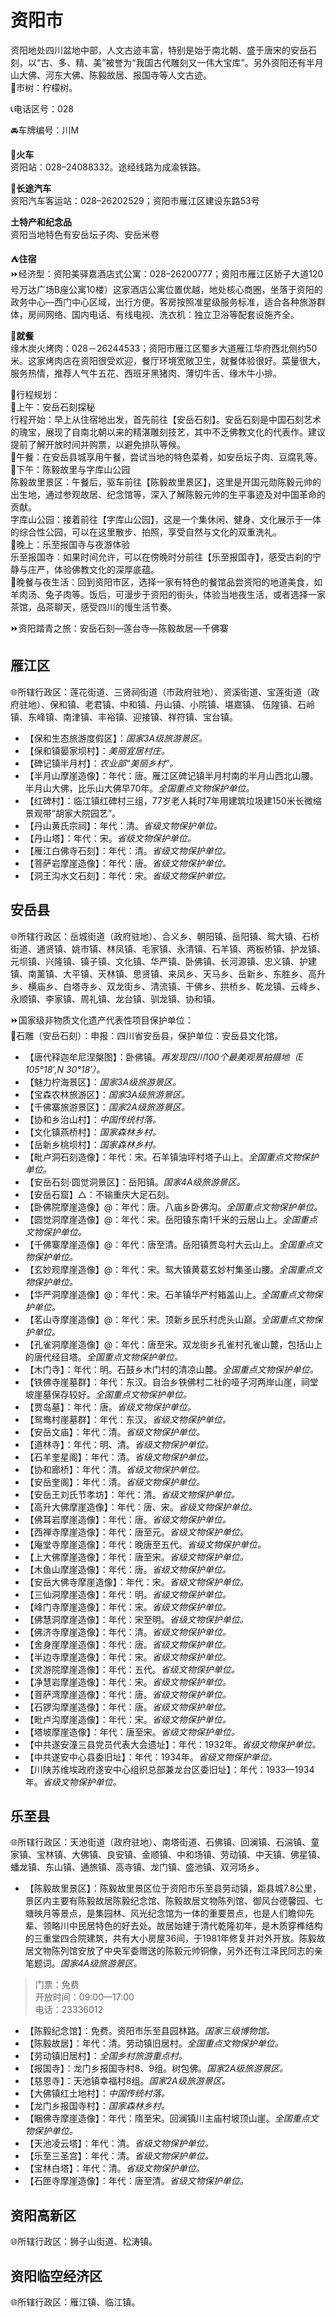 # 资阳市  
资阳地处四川盆地中部，人文古迹丰富，特别是始于南北朝、盛于唐宋的安岳石刻，以“古、多、精、美”被誉为“我国古代雕刻又一伟大宝库”。另外资阳还有半月山大佛、河东大佛、陈毅故居、报国寺等人文古迹。  
🌳市树：柠檬树。  

📞电话区号：028  

🚘车牌编号：川M  

🚈**火车**  
资阳站：028–24088332。途经线路为成渝铁路。  

🚌**长途汽车**  
资阳汽车客运站：028–26202529；资阳市雁江区建设东路53号  

**土特产和纪念品**  
资阳当地特色有安岳坛子肉、安岳米卷  

⛺**住宿**  
⏩经济型：资阳美驿嘉酒店式公寓：028–26200777；资阳市雁江区娇子大道120号万达广场B座公寓10楼）这家酒店公寓位置优越，地处核心商圈，坐落于资阳的政务中心—西门中心区域，出行方便。客房按照准星级服务标准，适合各种旅游群体，房间网络、国内电话、有线电视、洗衣机：独立卫浴等配套设施齐全。  

🍴**就餐**  
缘木炭火烤肉：028－26244533；资阳市雁江区蜀乡大道雁江华府西北侧约50米。这家烤肉店在资阳很受欢迎，餐厅环境宽敞卫生，就餐体验很好。菜量很大，服务热情，推荐人气牛五花、西班牙黑猪肉、薄切牛舌、缘木牛小排。  

🧭行程规划：  
🔸上午：安岳石刻探秘  
行程开始：早上从住宿地出发，首先前往【安岳石刻】。安岳石刻是中国石刻艺术的瑰宝，展现了自南北朝以来的精湛雕刻技艺，其中不乏佛教文化的代表作。建议提前了解开放时间并购票，以避免排队等候。  
🔸午餐：在安岳县城享用午餐，尝试当地的特色菜肴，如安岳坛子肉、豆腐乳等。  
🔸下午：陈毅故里与字库山公园  
陈毅故里景区：午餐后，驱车前往【陈毅故里景区】，这里是开国元勋陈毅元帅的出生地，通过参观故居、纪念馆等，深入了解陈毅元帅的生平事迹及对中国革命的贡献。  
字库山公园：接着前往【字库山公园】，这是一个集休闲、健身、文化展示于一体的综合性公园，可以在这里散步、拍照，享受自然与文化的双重洗礼。  
🔸晚上：乐至报国寺与夜游体验  
乐至报国寺：如果时间允许，可以在傍晚时分前往【乐至报国寺】，感受古刹的宁静与庄严，体验佛教文化的深厚底蕴。  
🔸晚餐与夜生活：回到资阳市区，选择一家有特色的餐馆品尝资阳的地道美食，如羊肉汤、兔子肉等。饭后，可漫步于资阳的街头，体验当地夜生活，或者选择一家茶馆，品茶聊天，感受四川的慢生活节奏。  

⏩资阳踏青之旅：安岳石刻—莲台寺—陈毅故居—千佛寨  

## 雁江区  
🌐所辖行政区：莲花街道、三贤祠街道（市政府驻地）、资溪街道、宝莲街道（政府驻地）、保和镇、老君镇、中和镇、丹山镇、小院镇、堪嘉镇、 伍隍镇、石岭镇、东峰镇、南津镇、丰裕镇、迎接镇、祥符镇、宝台镇。  

* 【保和生态旅游度假区】：*国家3A级旅游景区。*  
* 【保和镇晏家坝村】：*美丽宜居村庄。*  
* 【碑记镇半月村】：*农业部“美丽乡村”。*  
* 【半月山摩崖造像】：年代：唐。雁江区碑记镇半月村南的半月山西北山腰。半月山大佛，比乐山大佛早70年。*全国重点文物保护单位。*  
* 【红碑村】：临江镇红碑村三组，77岁老人耗时7年用建筑垃圾建150米长微缩景观带“胡家大院园艺”。  
* 【丹山黄氏宗祠】：年代：清。*省级文物保护单位。*  
* 【丹山塔】：年代：宋。*省级文物保护单位。*  
* 【雁江白佛寺石刻】：年代：清。*省级文物保护单位。*  
* 【菩萨岩摩崖造像】：年代：唐。*省级文物保护单位。*  
* 【洞王沟水文石刻】：年代：宋。*省级文物保护单位。*  

## 安岳县  
🌐所辖行政区：岳城街道（政府驻地）、合义乡、朝阳镇、岳阳镇、鸳大镇、石桥街道、通贤镇、姚市镇、林凤镇、毛家镇、永清镇、石羊镇、两板桥镇、护龙镇、元坝镇、兴隆镇、镇子镇、文化镇、华严镇、卧佛镇、长河源镇、忠义镇、护建镇、南薰镇、大平镇、天林镇、思贤镇、来凤乡、天马乡、岳新乡、东胜乡、高升乡、横庙乡、白塔寺乡、双龙街乡、清流镇、干佛乡、拱桥乡、乾龙镇、云峰乡、永顺镇、李家镇、周礼镇、龙台镇、驯龙镇、协和镇。  

⏩国家级非物质文化遗产代表性项目保护单位：  
🔸石雕（安岳石刻）：申报：四川省安岳县，保护单位：安岳县文化馆。  

* 【唐代释迦牟尼涅槃图】：卧佛镇。*再发现四川100个最美观景拍摄地（E 105°18′,N 30°18′）。*  
* 【魅力柠海景区】：*国家3A级旅游景区。*  
* 【宝森农林旅游区】：*国家3A级旅游景区。*  
* 【千佛寨旅游景区】：*国家2A级旅游景区。*  
* 【协和乡治山村】：*中国传统村落。*  
* 【文化镇燕桥村】：*国家森林乡村。*  
* 【岳新乡桃坝村】：*国家森林乡村。*  
* 【毗卢洞石刻造像】：年代：宋。石羊镇油坪村塔子山上。*全国重点文物保护单位。*  
* 【安岳石刻·圆觉洞景区】：岳阳镇。*国家4A级旅游景区。*  
* 【安岳石窟】△：不输重庆大足石刻。  
* 【卧佛院摩崖造像】@：年代：唐。八庙乡卧佛沟。*全国重点文物保护单位。*  
* 【圆觉洞摩崖造像】@：年代：宋。岳阳镇东南1千米的云居山上。*全国重点文物保护单位。*  
* 【千佛寨摩崖造像】@：年代：唐至清。岳阳镇贾岛村大云山上。*全国重点文物保护单位。*  
* 【玄妙观摩崖造像】@：年代：宋。鸳大镇黄葛玄妙村集圣山腰。*全国重点文物保护单位。*  
* 【华严洞摩崖造像】@：年代：宋。石羊镇华严村箱盖山上。*全国重点文物保护单位。*  
* 【茗山寺摩崖造像】@：年代：宋。顶新乡民乐村虎头山巅。*全国重点文物保护单位。*  
* 【孔雀洞摩崖造像】@：年代：唐至宋。双龙街乡孔雀村孔雀山麓，包括山上的唐代经目塔。*全国重点文物保护单位。*  
* 【木门寺】：年代：明。石鼓乡木门村的清凉山麓。*全国重点文物保护单位。*  
* 【铁佛寺崖墓群】：年代：东汉。自治乡铁佛村二社的哑子河两岸山崖，祠堂坡崖墓保存较好。*全国重点文物保护单位。*  
* 【贾岛墓】：年代：唐。*省级文物保护单位。*  
* 【鸳鸯村崖墓群】：年代：东汉。*省级文物保护单位。*  
* 【安岳文庙】：年代：清。*省级文物保护单位。*  
* 【道林寺】：年代：明、清。*省级文物保护单位。*  
* 【石羊奎星阁】：年代：清。*省级文物保护单位。*  
* 【协和廊桥】：年代：清。*省级文物保护单位。*  
* 【安岳奎阁】：年代：清。*省级文物保护单位。*  
* 【安岳王刘氏节孝坊】：年代：清。*省级文物保护单位。*  
* 【高升大佛摩崖造像】：年代：唐、宋。*省级文物保护单位。*  
* 【佛耳岩摩崖造像】：年代：唐。*省级文物保护单位。*  
* 【西禅寺摩崖造像】：年代：唐至元。*省级文物保护单位。*  
* 【庵堂寺摩崖造像】：年代：晚唐至五代。*省级文物保护单位。*  
* 【上大佛摩崖造像】：年代：唐至宋。*省级文物保护单位。*  
* 【木鱼山摩崖造像】：年代：唐。*省级文物保护单位。*  
* 【安岳大佛寺摩崖造像】：年代：宋。*省级文物保护单位。*  
* 【三仙洞摩崖造像】：年代：明。*省级文物保护单位。*  
* 【峰门寺摩崖造像】：年代：宋。*省级文物保护单位。*  
* 【佛慧洞摩崖造像】：年代：宋至明。*省级文物保护单位。*  
* 【佛济寺摩崖造像】：年代：清。*省级文物保护单位。*  
* 【舍身崖摩崖造像】：年代：唐。*省级文物保护单位。*  
* 【半边寺摩崖造像】：年代：宋。*省级文物保护单位。*  
* 【灵游院摩崖造像】：年代：五代。*省级文物保护单位。*  
* 【净慧岩摩崖造像】：年代：宋。*省级文物保护单位。*  
* 【菩萨湾摩崖造像】：年代：唐。*省级文物保护单位。*  
* 【石锣沟摩崖造像】：年代：唐。*省级文物保护单位。*  
* 【毗卢沟摩崖造像】：年代：宋。*省级文物保护单位。*  
* 【塔坡摩崖造像】：年代：唐至宋。*省级文物保护单位。*  
* 【中共遂安潼三县党员代表大会遗址】：年代：1932年。*省级文物保护单位。*  
* 【中共遂安中心县委旧址】：年代：1934年。*省级文物保护单位。*  
* 【川陕苏维埃政府遂安中心组织总部兼龙台区委旧址】：年代：1933—1934年。*省级文物保护单位。*  

## 乐至县  
🌐所辖行政区：天池街道（政府驻地）、南塔街道、石佛镇、回澜镇、石湍镇、童家镇、宝林镇、大佛镇、良安镇、金顺镇、中和场镇、劳动镇、中天镇、佛星镇、蟠龙镇、东山镇、通旅镇、高寺镇、龙门镇、盛池镇、双河场乡。  

* 【陈毅故里景区】：陈毅故里景区位于资阳市乐至县劳动镇，距县城7.8公里，景区内主要有陈毅故居陈毅纪念馆、陈毅故居文物陈列馆、御风台德馨园、七塘映月等景点，是集园林、风光纪念馆为一体的重要景点，也是人们瞻仰先辈、领略川中民居特色的好去处。故居始建于清代乾隆初年，是木质穿榫结构的三重堂四合院建筑，共有大小房屋36间，于1981年修复并对外开放。陈毅故居文物陈列馆安放了中央军委赠送的陈毅元帅铜像，另外还有江泽民同志的亲笔题词。*国家4A级旅游景区。*  
> 门票：免费  
> 开放时间：09:00—17:00  
> 电话：23336012  
* 【陈毅纪念馆】：免费。资阳市乐至县园林路。*国家三级博物馆。*  
* 【陈毅故居】：年代：清。劳动镇旧居村。*全国重点文物保护单位。*  
* 【劳动镇旧居村】：*全国乡村旅游重点村。*  
* 【报国寺】：龙门乡报国寺村8、9组。树包佛。*国家2A级旅游景区。*  
* 【慈恩寺】：天池镇幸福村8组。*国家2A级旅游景区。*  
* 【大佛镇红土地村】：*中国传统村落。*  
* 【龙门乡报国寺村】：*国家森林乡村。*  
* 【睏佛寺摩崖造像】：年代：隋至宋。回澜镇川主庙村坡顶山崖。*全国重点文物保护单位。*  
* 【天池凌云塔】：年代：清。*省级文物保护单位。*  
* 【乐至三圣宫】：年代：清。*省级文物保护单位。*  
* 【宝林白塔】：年代：清。*省级文物保护单位。*  
* 【石匣寺摩崖造像】：年代：唐至清。*省级文物保护单位。*  

## 资阳高新区  
🌐所辖行政区：狮子山街道、松涛镇。  

## 资阳临空经济区  
🌐所辖行政区：雁江镇、临江镇。  
